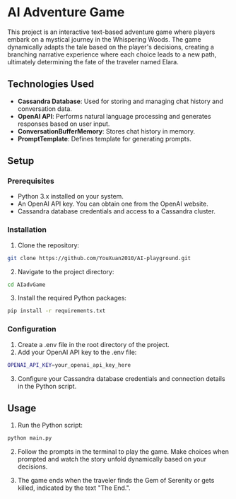 # AI Adventure Game

This project is an interactive text-based adventure game where players embark on a mystical journey in the Whispering Woods. The game dynamically adapts the tale based on the player's decisions, creating a branching narrative experience where each choice leads to a new path, ultimately determining the fate of the traveler named Elara.

## Technologies Used

- **Cassandra Database**: Used for storing and managing chat history and conversation data.
- **OpenAI API**: Performs natural language processing and generates responses based on user input.
- **ConversationBufferMemory**: Stores chat history in memory.
- **PromptTemplate**: Defines template for generating prompts.

## Setup

### Prerequisites

- Python 3.x installed on your system.
- An OpenAI API key. You can obtain one from the OpenAI website.
- Cassandra database credentials and access to a Cassandra cluster.

### Installation

1. Clone the repository:

```bash
git clone https://github.com/YouXuan2010/AI-playground.git
```

2. Navigate to the project directory:
```bash
cd AIadvGame
```

3. Install the required Python packages:
```bash
pip install -r requirements.txt
```
### Configuration

1. Create a .env file in the root directory of the project.
2. Add your OpenAI API key to the .env file:
```bash
OPENAI_API_KEY=your_openai_api_key_here
```
3. Configure your Cassandra database credentials and connection details in the Python script.

## Usage

1. Run the Python script:
```bash
python main.py
```

2. Follow the prompts in the terminal to play the game. Make choices when prompted and watch the story unfold dynamically based on your decisions.

3. The game ends when the traveler finds the Gem of Serenity or gets killed, indicated by the text "The End.".
